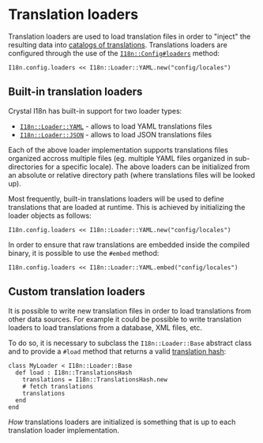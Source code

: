 # Translation loaders

Translation loaders are used to load translation files in order to "inject" the resulting data into 
[catalogs of translations](/translation_catalogs). Translations loaders are configured through the use of the
<a href="/ref/I18n/Config.html#loaders:Array(I18n::Loader::Base)-instance-method" target="_blank"><code>I18n::Config#loaders</code></a>
method:

```crystal
I18n.config.loaders << I18n::Loader::YAML.new("config/locales")
```

## Built-in translation loaders

Crystal I18n has built-in support for two loader types:

* <a href="/ref/I18n/Loader/YAML.html" target="_blank"><code>I18n::Loader::YAML</code></a> - allows to load YAML 
  translations files
* <a href="/ref/I18n/Loader/JSON.html" target="_blank"><code>I18n::Loader::JSON</code></a> - allows to load JSON
  translations files

Each of the above loader implementation supports translations files organized accross multiple files (eg. multiple
YAML files organized in sub-directories for a specific locale). The above loaders can be initialized from an absolute or 
relative directory path (where translations files will be looked up).

Most frequently, built-in translations loaders will be used to define translations that are loaded at runtime. This is
achieved by initializing the loader objects as follows:

```crystal
I18n.config.loaders << I18n::Loader::YAML.new("config/locales")
```

In order to ensure that raw translations are embedded inside the compiled binary, it is possible to use the 
`#embed` method:

```crystal
I18n.config.loaders << I18n::Loader::YAML.embed("config/locales")
```

## Custom translation loaders

It is possible to write new translation files in order to load translations from other data sources. For example it 
could be possible to write translation loaders to load translations from a database, XML files, etc.

To do so, it is necessary to subclass the `I18n::Loader::Base` abstract class and to provide a `#load` method that 
returns a valid <a href="/ref/I18n/TranslationsHash.html" target="_blank">translation hash</a>:

```crystal
class MyLoader < I18n::Loader::Base
  def load : I18n::TranslationsHash
    translations = I18n::TranslationsHash.new
    # fetch translations
    translations
  end
end
```

_How_ translations loaders are initialized is something that is up to each translation loader implementation.

